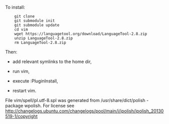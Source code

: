 To install:

        git clone
        git submodule init
        git submodule update
        cd vim
        wget https://languagetool.org/download/LanguageTool-2.8.zip
        unzip LanguageTool-2.8.zip
        rm LanguageTool-2.8.zip

Then:

- add relevant symlinks to the home dir,

- run vim,

- execute :PluginInstall,

- restart vim.
        


File vim/spell/pl.utf-8.spl was generated from /usr/share/dict/polish - package
wpolish. For license see
http://changelogs.ubuntu.com/changelogs/pool/main/i/ipolish/ipolish_20130519-1/copyright

